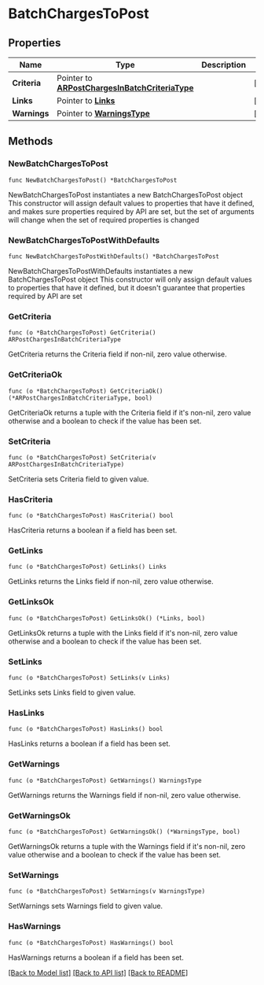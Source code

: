 # BatchChargesToPost

## Properties

Name | Type | Description | Notes
------------ | ------------- | ------------- | -------------
**Criteria** | Pointer to [**ARPostChargesInBatchCriteriaType**](ARPostChargesInBatchCriteriaType.md) |  | [optional] 
**Links** | Pointer to [**Links**](Links.md) |  | [optional] 
**Warnings** | Pointer to [**WarningsType**](WarningsType.md) |  | [optional] 

## Methods

### NewBatchChargesToPost

`func NewBatchChargesToPost() *BatchChargesToPost`

NewBatchChargesToPost instantiates a new BatchChargesToPost object
This constructor will assign default values to properties that have it defined,
and makes sure properties required by API are set, but the set of arguments
will change when the set of required properties is changed

### NewBatchChargesToPostWithDefaults

`func NewBatchChargesToPostWithDefaults() *BatchChargesToPost`

NewBatchChargesToPostWithDefaults instantiates a new BatchChargesToPost object
This constructor will only assign default values to properties that have it defined,
but it doesn't guarantee that properties required by API are set

### GetCriteria

`func (o *BatchChargesToPost) GetCriteria() ARPostChargesInBatchCriteriaType`

GetCriteria returns the Criteria field if non-nil, zero value otherwise.

### GetCriteriaOk

`func (o *BatchChargesToPost) GetCriteriaOk() (*ARPostChargesInBatchCriteriaType, bool)`

GetCriteriaOk returns a tuple with the Criteria field if it's non-nil, zero value otherwise
and a boolean to check if the value has been set.

### SetCriteria

`func (o *BatchChargesToPost) SetCriteria(v ARPostChargesInBatchCriteriaType)`

SetCriteria sets Criteria field to given value.

### HasCriteria

`func (o *BatchChargesToPost) HasCriteria() bool`

HasCriteria returns a boolean if a field has been set.

### GetLinks

`func (o *BatchChargesToPost) GetLinks() Links`

GetLinks returns the Links field if non-nil, zero value otherwise.

### GetLinksOk

`func (o *BatchChargesToPost) GetLinksOk() (*Links, bool)`

GetLinksOk returns a tuple with the Links field if it's non-nil, zero value otherwise
and a boolean to check if the value has been set.

### SetLinks

`func (o *BatchChargesToPost) SetLinks(v Links)`

SetLinks sets Links field to given value.

### HasLinks

`func (o *BatchChargesToPost) HasLinks() bool`

HasLinks returns a boolean if a field has been set.

### GetWarnings

`func (o *BatchChargesToPost) GetWarnings() WarningsType`

GetWarnings returns the Warnings field if non-nil, zero value otherwise.

### GetWarningsOk

`func (o *BatchChargesToPost) GetWarningsOk() (*WarningsType, bool)`

GetWarningsOk returns a tuple with the Warnings field if it's non-nil, zero value otherwise
and a boolean to check if the value has been set.

### SetWarnings

`func (o *BatchChargesToPost) SetWarnings(v WarningsType)`

SetWarnings sets Warnings field to given value.

### HasWarnings

`func (o *BatchChargesToPost) HasWarnings() bool`

HasWarnings returns a boolean if a field has been set.


[[Back to Model list]](../README.md#documentation-for-models) [[Back to API list]](../README.md#documentation-for-api-endpoints) [[Back to README]](../README.md)


